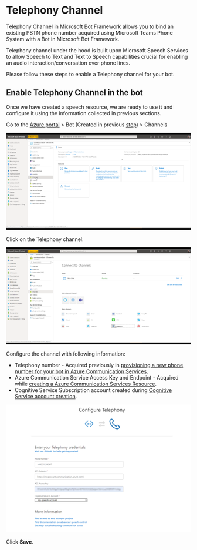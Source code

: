 # Telephony Channel
Telephony Channel in Microsoft Bot Framework allows you to bind an existing PSTN phone number acquired using Microsoft Teams Phone System with a Bot in Microsoft Bot Framework.

Telephony channel under the hood is built upon Microsoft Speech Services to allow Speech to Text and Text to Speech capabilities crucial for enabling an audio interaction/conversation over phone lines.

Please follow these steps to enable a Telephony channel for your bot.

## Enable Telephony Channel in the bot

Once we have created a speech resource, we are ready to use it and configure it using the information collected in previous sections.

Go to the [Azure portal](https://portal.azure.com) > Bot (Created in previous [step](CreateBot.md)) > Channels

![](images/create-a-bot/c015-click-on-channels.png)

Click on the Telephony channel:

![](images/create-a-bot/c016-click-on-telephony.png)

Configure the channel with following information:

* Telephony number - Acquired previously in [provisioning a new phone number for your bot in Azure Communication Services](https://docs.microsoft.com/en-us/azure/communication-services/quickstarts/telephony-sms/get-phone-number).
* Azure Communication Service Access Key and Endpoint - Acquired while [creating a Azure Communication Services Resource](https://docs.microsoft.com/en-us/azure/communication-services/quickstarts/create-communication-resource).
* Cognitive Service Subscription account created during [Cognitive Service account creation](CreateSpeechResource.md).


![](images/create-a-bot/c017-fill-out-settings-click-save.png)

Click **Save**.


